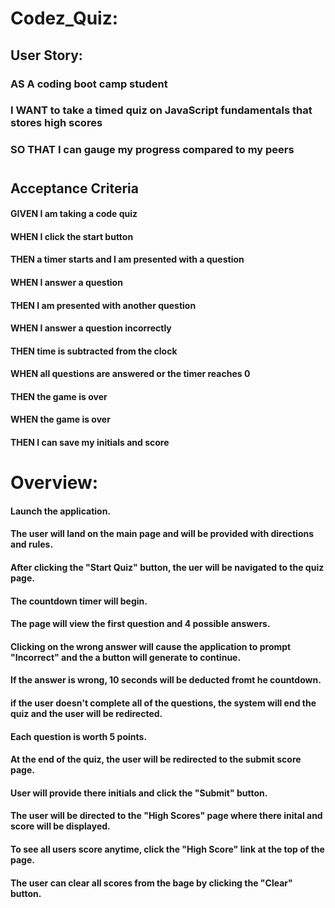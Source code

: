 # Codez_Quiz:

## User Story:
### AS A coding boot camp student
### I WANT to take a timed quiz on JavaScript fundamentals that stores high scores
### SO THAT I can gauge my progress compared to my peers
#
#
## Acceptance Criteria
#### GIVEN I am taking a code quiz
#### WHEN I click the start button
#### THEN a timer starts and I am presented with a question
#### WHEN I answer a question
#### THEN I am presented with another question
#### WHEN I answer a question incorrectly
#### THEN time is subtracted from the clock
#### WHEN all questions are answered or the timer reaches 0
#### THEN the game is over
#### WHEN the game is over
#### THEN I can save my initials and score
#
#
# Overview:
#### Launch the application.
#### The user will land on the main page and will be provided with directions and rules.
#### After clicking the "Start Quiz" button, the uer will be navigated to the quiz page. 
#### The countdown timer will begin. 
#### The page will view the first question and 4 possible answers.
#### Clicking on the wrong answer will cause the application to prompt "Incorrect" and the a button will generate to continue.
#### If the answer is wrong, 10 seconds will be deducted fromt he countdown. 
#### if the user doesn't complete all of the questions, the system will end the quiz and the user will be redirected.
#### Each question is worth 5 points.
#### At the end of the quiz, the user will be redirected to the submit score page.
#### User will provide there initials and click the "Submit" button.
#### The user will be directed to the "High Scores" page where there inital and score will be displayed.
#### To see all users score anytime, click the "High Score" link at the top of the page.
#### The user can clear all scores from the bage by clicking the "Clear" button.
